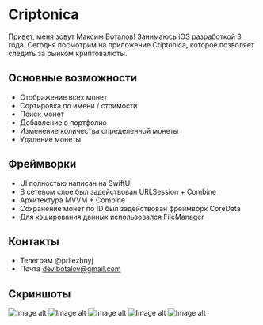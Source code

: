 # Criptoniсa
Привет, меня зовут Максим Боталов! Занимаюсь iOS разработкой 3 года.
Сегодня посмотрим на приложение Criptoniсa, которое позволяет следить за рынком криптовалюты.

## Основные возможности
- Отображение всех монет
- Сортировка по имени / стоимости
- Поиск монет
- Добавление в портфолио
- Изменение количества определенной монеты
- Удаление монеты

## Фреймворки
- UI полностью написан на SwiftUI
- В сетевом слое был задействован URLSession + Combine
- Архитектура MVVM + Combine
- Сохранение монет по ID был задействован фреймворк CoreData
- Для кэширования данных использовался FileManager

## Контакты
- Телеграм @prilezhnyj
- Почта dev.botalov@gmail.com

## Скриншоты
![Image alt](https://github.com/prilezhnyj/Cryptonica/blob/main/Cryptonica/Screenshot_1.png)
![Image alt](https://github.com/prilezhnyj/Cryptonica/blob/main/Cryptonica/Screenshot_2.png)
![Image alt](https://github.com/prilezhnyj/Cryptonica/blob/main/Cryptonica/Simulator%20Screenshot%20-%20iPhone%2015%20-%202023-12-23%20at%2016.43.57.png)
![Image alt](https://github.com/prilezhnyj/Cryptonica/blob/main/Cryptonica/Simulator%20Screenshot%20-%20iPhone%2015%20-%202023-12-23%20at%2016.44.40.png)
![Image alt](https://github.com/prilezhnyj/Cryptonica/blob/main/Cryptonica/Simulator%20Screenshot%20-%20iPhone%2015%20-%202023-12-23%20at%2016.50.31.png)
